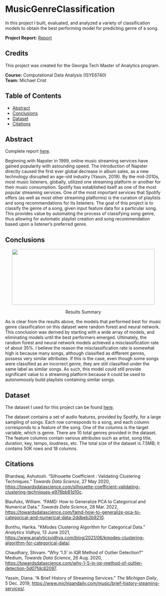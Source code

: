# MusicGenreClassification
In this project I built, evaluated, and analyzed a variety of classification models to obtain the best performing model for predicting genre of a song.

**Project Report:** [Report](https://github.com/mikecrist/MusicGenreClassification/blob/main/Report/Report_Music%20Genre%20Classification.pdf)

## Credits
This project was created for the Georgia Tech Master of Analytics program.<br>

**Course:** Computational Data Analysis (ISYE6740)<br>
**Team:** Michael Crist

## Table of Contents
- [Abstract](#Abstract)
- [Conclusions](#Conclusions)
- [Dataset](#Dataset)
- [Citations](#Citations)

## Abstract
Complete report [here](https://github.com/mikecrist/MusicGenreClassification/blob/main/Report/Report_Music%20Genre%20Classification.pdf).

Beginning with Napster in 1999, online music streaming services have gained popularity with astounding speed. The introduction of Napster directly caused the first ever global decrease in album sales, as a new technology disrupted an age-old industry (Yassin, 2019). By the mid-2010s, most music listeners, globally, utilized one streaming platform or another for their music consumption. Spotify has established itself as one of the most popular streaming services. One of the most important services that Spotify offers (as well as most other streaming platforms) is the curation of playlists and song recommendations for its listeners. The goal of this project is to classify the genre of a song, given input feature data for a particular song. This provides value by automating the process of classifying song genre, thus allowing for automatic playlist creation and song recommendation based upon a listener’s preferred genre.

## Conclusions
<p align="center">
  <img width="460" height="180" src="https://github.com/mikecrist/MusicGenreClassification/assets/31662579/5ef2ec24-f3b1-4e47-b551-d4ae44b0a87b">
</p>
<p align="center">
Results Summary
</p>
As is clear from the results above, the models that performed best for music genre classification on this dataset were random forest and neural network. This conclusion was derived by starting with a wide array of models, and eliminating models until the best performers emerged. Ultimately, the random forest and neural network models achieved a misclassification rate of about 35%. I believe the reason the misclassification rate is somewhat high is because many songs, although classified as different genres, possess very similar attributes. If this is the case, even though some songs were classified as an incorrect genre, they are still classified under the same label as similar songs. As such, this model could still provide significant value to a streaming platform because it could be used to autonomously build playlists containing similar songs.

## Dataset
The dataset I used for this project can be found [here](https://github.com/mikecrist/MusicGenreClassification/blob/main/Data/archive%20(1)/music_genre.csv).

The dataset contains a set of audio features, provided by Spotify, for a large sampling of songs. Each row corresponds to a song, and each column corresponds to a feature of the song. One of the columns is the target variable, which is genre. There are 10 total genres provided in the dataset. The feature columns contain various attributes such as artist, song title, duration, key, tempo, loudness, etc. The total size of the dataset is 7.5MB; it contains 50K rows and 18 columns. 

## Citations
Bhardwaj, Ashutosh. “Silhouette Coefficient : Validating Clustering Techniques.” *Towards Data Science*, 27 May 2020, https://towardsdatascience.com/silhouette-coefficient-validating-clustering-techniques-e976bb81d10c.

Blaufuks, William. “FAMD: How to Generalize PCA to Categorical and Numerical Data.” *Towards Data Science*, 28 Mar. 2022, https://towardsdatascience.com/famd-how-to-generalize-pca-to-categorical-and-numerical-data-2ddbeb2b9210.

Bonthu, Harika. “KModes Clustering Algorithm for Categorical Data.” *Analytics Vidhya*, 13 June 2021, https://www.analyticsvidhya.com/blog/2021/06/kmodes-clustering-algorithm-for-categorical-data/.

Chaudhary, Shivam. “Why ‘1.5’ in IQR Method of Outlier Detection?” Medium, *Towards Data Science*, 26 Aug. 2020, https://towardsdatascience.com/why-1-5-in-iqr-method-of-outlier-detection-5d07fdc82097.

Yassin, Diana. “A Brief History of Streaming Services.” *The Michigan Daily*, 5 Dec. 2019, https://www.michigandaily.com/music/brief-history-steaming-services/.

